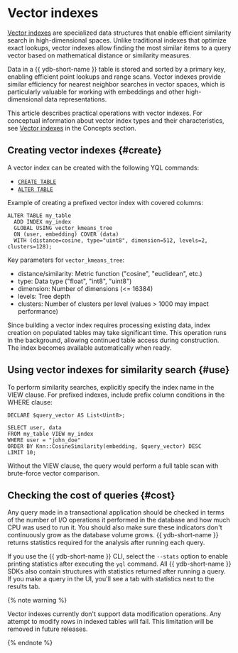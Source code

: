 # Vector indexes

[Vector indexes](https://en.wikipedia.org/wiki/Vector_database) are specialized data structures that enable efficient similarity search in high-dimensional spaces. Unlike traditional indexes that optimize exact lookups, vector indexes allow finding the most similar items to a query vector based on mathematical distance or similarity measures.

Data in a {{ ydb-short-name }} table is stored and sorted by a primary key, enabling efficient point lookups and range scans. Vector indexes provide similar efficiency for nearest neighbor searches in vector spaces, which is particularly valuable for working with embeddings and other high-dimensional data representations.

This article describes practical operations with vector indexes. For conceptual information about vector index types and their characteristics, see [Vector indexes](../concepts/vector_indexes.md) in the Concepts section.

## Creating vector indexes {#create}

A vector index can be created with the following YQL commands:
* [`CREATE TABLE`](../yql/reference/syntax/create_table/index.md)
* [`ALTER TABLE`](../yql/reference/syntax/alter_table/index.md)

Example of creating a prefixed vector index with covered columns:

```yql
ALTER TABLE my_table
  ADD INDEX my_index
  GLOBAL USING vector_kmeans_tree
  ON (user, embedding) COVER (data)
  WITH (distance=cosine, type="uint8", dimension=512, levels=2, clusters=128);
```

Key parameters for `vector_kmeans_tree`:
* distance/similarity: Metric function ("cosine", "euclidean", etc.)
* type: Data type ("float", "int8", "uint8")
* dimension: Number of dimensions (<= 16384)
* levels: Tree depth
* clusters: Number of clusters per level (values > 1000 may impact performance)

Since building a vector index requires processing existing data, index creation on populated tables may take significant time. This operation runs in the background, allowing continued table access during construction. The index becomes available automatically when ready.

## Using vector indexes for similarity search {#use}

To perform similarity searches, explicitly specify the index name in the VIEW clause. For prefixed indexes, include prefix column conditions in the WHERE clause:

```yql
DECLARE $query_vector AS List<Uint8>;

SELECT user, data
FROM my_table VIEW my_index
WHERE user = "john_doe"
ORDER BY Knn::CosineSimilarity(embedding, $query_vector) DESC
LIMIT 10;
```

Without the VIEW clause, the query would perform a full table scan with brute-force vector comparison.

## Checking the cost of queries {#cost}

Any query made in a transactional application should be checked in terms of the number of I/O operations it performed in the database and how much CPU was used to run it. You should also make sure these indicators don't continuously grow as the database volume grows. {{ ydb-short-name }} returns statistics required for the analysis after running each query.

If you use the {{ ydb-short-name }} CLI, select the `--stats` option to enable printing statistics after executing the `yql` command. All {{ ydb-short-name }} SDKs also contain structures with statistics returned after running a query. If you make a query in the UI, you'll see a tab with statistics next to the results tab.

{% note warning %}

Vector indexes currently don't support data modification operations. 
Any attempt to modify rows in indexed tables will fail. 
This limitation will be removed in future releases.

{% endnote %}
